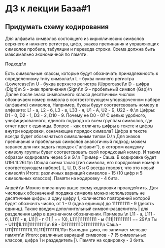 # ДЗ к лекции База#1

## Придумать схему кодирования

Для алфавита символов состоящего из кириллических символов верхнего и нижнего регистра, цифр, 
знаков препинания и управляющих символов пробела, табуляции и перевода строки.
Схема должна быть максимально экономичной по памяти.

Подход:\n

Есть символьные классы, которые будут обозначать принадлежность к определенному типу символа:\n
L - буква нижнего регистра (Lowercase)\n
U - буква верхнего регистра (Uppercase)\n
D - цифра (Digit)\n
S - знак препинания (Sign)\n
G - пробельный символ (Gap)\n
Далее после знака символьного класса десятичным числом обозначаем номер символа в соответствующем упорядоченном наборе (алфавите) символов, Например, буквы будут соответсвовать номеру в алфавите: L1 - а, L2 - б, L3 - в, L33 - я, U1 - А, U2 - Б, U22 - Ф.\n
Цифры: D1 - 0, D2 - 1, D3 - 2, D10 - 9. Почему не D0 - 0? С целью удобного, унифицированного, единого подхода ко всем группам символов, где отчет идет с единицы. Вопрос - как отличать цифры в тексте и цифры внутри кодировки, означающие порядок символа? Цифра в тексте всегда будет обозначаться символьным типом D.\n
Для знаков препинания и пробельных символов аналогичный подход: можем заранее для них задать порядок ("алфавит"), в котором каждому символу группы будет соответсвовать свой порядковый номер. И таким образом кодировать через S и G.\n
Пример - Саша. В кодировке будет U19L1L26L1\n
Общая схема такая [тип символа, его порядковый номер в соответсвующем наборе]. L, U, D, S и G всегда говорят, что это новый символ\n
Итого: различных вариаций символов - 15 (10 цифр и 5 символьных классов). Памяти на кодировку - 4 бита.

Апдейт\n
Можно описанную выше схему кодировки проапдейтить. Для числовых обозначений пордяка символа можно использовать не десятичные цифры, а одну цифру 1, количество повторений которой будет обозначть число, от 1 - 0 (одна единица) до 1111111111 - 9 (десять единиц). Также введем дополнительный символ-разделитель | для разделения цифр в двузначном обозначении. Примеры:\n
L11 - a, L111 - б, L1111 - в, L11|1 - г (11|1 == 10), L111|1111111111 - ы (111|1111111111 == 29)\n
Ты - U111|1L111|1111111111\n
89 - D111111111D1111111111\n
Саша - U11|1111111111L11L111|1111111L11\n
Выглядит дико, но занимает меньше памяти\n
Итого: различных вариаций символов - 7 (5 символьных классов, цифра 1 и раздедитель |). Памяти на кодировку - 3 бита.